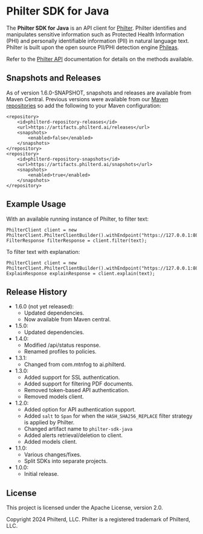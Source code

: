 # Philter SDK for Java

The **Philter SDK for Java** is an API client for [Philter](https://www.philterd.ai). Philter identifies and manipulates
sensitive information such as Protected Health Information (PHI) and personally identifiable information (PII) in
natural language text. Philter is built upon the open source PII/PHI detection
engine [Phileas](https://github.com/philterd/phileas).

Refer to the [Philter API](https://docs.philterd.ai/philter/latest/api-1-readme.html) documentation for details on the
methods available.

## Snapshots and Releases

As of version 1.6.0-SNAPSHOT, snapshots and releases are available from Maven Central. Previous versions were available
from our [Maven repositories](https://artifacts.philterd.ai/) so add the following to your Maven configuration:

```
<repository>
    <id>philterd-repository-releases</id>
    <url>https://artifacts.philterd.ai/releases</url>
    <snapshots>
        <enabled>false</enabled>
    </snapshots>
</repository>
<repository>
    <id>philterd-repository-snapshots</id>
    <url>https://artifacts.philterd.ai/snapshots</url>
    <snapshots>
        <enabled>true</enabled>
    </snapshots>
</repository>
```

## Example Usage

With an available running instance of Philter, to filter text:

```
PhilterClient client = new PhilterClient.PhilterClientBuilder().withEndpoint("https://127.0.0.1:8080").build();
FilterResponse filterResponse = client.filter(text);
```

To filter text with explanation:

```
PhilterClient client = new PhilterClient.PhilterClientBuilder().withEndpoint("https://127.0.0.1:8080").build();
ExplainResponse explainResponse = client.explain(text);
```

## Release History

* 1.6.0 (not yet released):
   * Updated dependencies. 
   * Now available from Maven central.
* 1.5.0:
   * Updated dependencies.
* 1.4.0:
    * Modified /api/status response.
    * Renamed profiles to policies.
* 1.3.1:
    * Changed from com.mtnfog to ai.philterd.
* 1.3.0:
    * Added support for SSL authentication.
    * Added support for filtering PDF documents.
    * Removed token-based API authentication.
    * Removed models client.
* 1.2.0:
    * Added option for API authentication support.
    * Added `salt` to `Span` for when the `HASH_SHA256_REPLACE` filter strategy is applied by Philter.
    * Changed artifact name to `philter-sdk-java`
    * Added alerts retrieval/deletion to client.
    * Added models client.
* 1.1.0:
    * Various changes/fixes.
    * Split SDKs into separate projects.
* 1.0.0:
    * Initial release.

## License

This project is licensed under the Apache License, version 2.0.

Copyright 2024 Philterd, LLC.
Philter is a registered trademark of Philterd, LLC.
